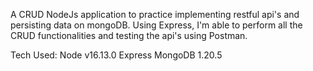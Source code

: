 A CRUD NodeJs application to practice implementing restful api's and persisting data on mongoDB. 
Using Express, I'm able to perform all the CRUD functionalities and testing the api's using Postman.

Tech Used: 
Node v16.13.0
Express
MongoDB 1.20.5
